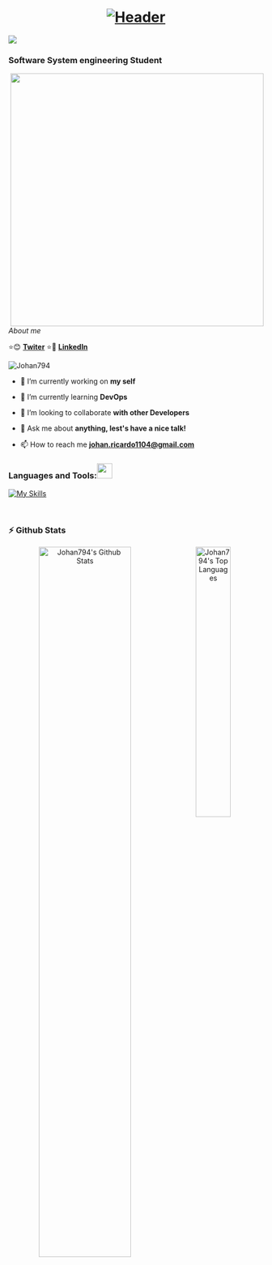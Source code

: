 
<h1 align="center">
  <a href="https://git.io/typing-svg">
    <img src="https://readme-typing-svg.herokuapp.com?font=Roboto+Condensed&size=50&pause=1000&color=53B14F&center=true&vCenter=true&width=600&height=90&lines=Welcome+to+my+repositories+;I+am+Johan+%F0%9F%A5%B6" alt="Header" />
  </a>
</h1>

![](https://github.com/hebertdev1/hebertdev1/blob/master/javascript.gif)


### Software System engineering Student
<img align="right" src = "https://raw.githubusercontent.com/abhisheknaiidu/abhisheknaiidu/master/code.gif" width="500px" height="500px">

_About me_

:star::blush:     **[Twiter](https://twitter.com/stiven_sibaja)**
:star::cold_face: **[LinkedIn](https://www.linkedin.com/in/johan-stiven-ricardo-sibaja-b35a7720b)**
<p align="left"> <img src="https://komarev.com/ghpvc/?username=Johan794&label=Profile%20views&color=0e75b6&style=flat" alt="Johan794" /> </p>



- 🔭 I’m currently working on **my self**

- 🌱 I’m currently learning **DevOps**

- 👯 I’m looking to collaborate **with other Developers**

- 💬 Ask me about **anything, lest's have a nice talk!**

- 📫 How to reach me **johan.ricardo1104@gmail.com**


<h3>Languages and Tools:<img src="https://media.giphy.com/media/WUlplcMpOCEmTGBtBW/giphy.gif" width="30"> </h3>

[![My Skills](https://skillicons.dev/icons?i=kotlin,java,py,js,scala,nodejs,html,css,materialui,react,vue,nextjs,firebase,mongodb,mysql,postgres,androidstudio,idea,jenkins,linux,spring,vite,visualstudio,vscode,bash&perline=5)](https://skillicons.dev)

<br>


### :zap: Github Stats

<p align="center">
  <a>
     <img src="https://github-readme-stats-eight-theta.vercel.app/api/top-langs/?username=Johan794&layout=compact&langs_count=8&theme=react" width="37%"        alt="Johan794's Top Languages">   
   
   <img align="left" src="https://github-readme-stats-eight-theta.vercel.app/api?username=Johan794&show_icons=true&theme=react&include_all_commits=true&count_private=true" alt="Johan794's Github Stats" width="60%">
  </a>
</p>





 
 <br>




